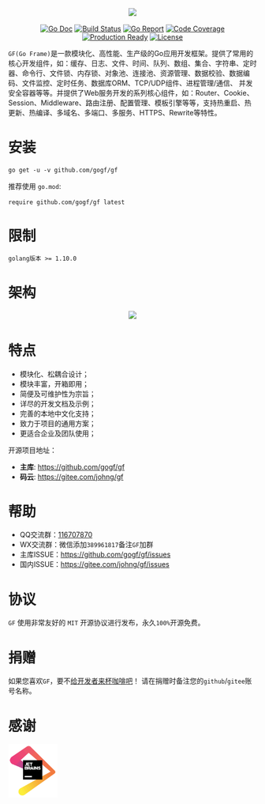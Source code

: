 <div align=center>
<img src="https://gf.cdn.johng.cn/logo.png" width="100"/>

[![Go Doc](https://godoc.org/github.com/gogf/gf?status.svg)](https://godoc.org/github.com/gogf/gf) 
[![Build Status](https://travis-ci.org/gogf/gf.svg?branch=master)](https://travis-ci.org/gogf/gf) 
[![Go Report](https://goreportcard.com/badge/github.com/gogf/gf)](https://goreportcard.com/report/github.com/gogf/gf)
[![Code Coverage](https://codecov.io/gh/gogf/gf/branch/master/graph/badge.svg)](https://codecov.io/gh/gogf/gf/branch/master)
[![Production Ready](https://img.shields.io/badge/production-ready-blue.svg)](https://github.com/gogf/gf)
[![License](https://img.shields.io/github/license/gogf/gf.svg?style=flat)](https://github.com/gogf/gf)

</div>

`GF(Go Frame)`是一款模块化、高性能、生产级的Go应用开发框架。提供了常用的核心开发组件，如：缓存、日志、文件、时间、队列、数组、集合、字符串、定时器、命令行、文件锁、内存锁、对象池、连接池、资源管理、数据校验、数据编码、文件监控、定时任务、数据库ORM、TCP/UDP组件、进程管理/通信、
并发安全容器等等。并提供了Web服务开发的系列核心组件，如：Router、Cookie、Session、Middleware、路由注册、配置管理、模板引擎等等，支持热重启、热更新、热编译、多域名、多端口、多服务、HTTPS、Rewrite等特性。


# 安装
```html
go get -u -v github.com/gogf/gf
```
推荐使用
`go.mod`:
```
require github.com/gogf/gf latest
```

# 限制
```html
golang版本 >= 1.10.0
```

# 架构
<div align=center>
<img src="https://gf.cdn.johng.cn/images/arch.png"/>
</div>

# 特点

* 模块化、松耦合设计；
* 模块丰富，开箱即用；
* 简便及可维护性为宗旨；
* 详尽的开发文档及示例；
* 完善的本地中文化支持；
* 致力于项目的通用方案；
* 更适合企业及团队使用；

开源项目地址：
- **主库**: https://github.com/gogf/gf 
- **码云**: https://gitee.com/johng/gf 

# 帮助
- QQ交流群：[116707870](//shang.qq.com/wpa/qunwpa?idkey=195f91eceeb5d7fa76009b7cd5a4641f70bf4897b7f5a520635eb26ff17adfe7)
- WX交流群：微信添加`389961817`备注`GF`加群
- 主库ISSUE：https://github.com/gogf/gf/issues
- 国内ISSUE：https://gitee.com/johng/gf/issues

# 协议

`GF` 使用非常友好的 `MIT` 开源协议进行发布，永久`100%`开源免费。



# 捐赠

如果您喜欢`GF`，要不[给开发者来杯咖啡吧](https://github.com/gogf/gf/blob/master/DONATOR.MD)！
请在捐赠时备注您的`github`/`gitee`账号名称。
<!--
# 赞助

赞助支持`GF`框架的快速研发，如果您感兴趣，请联系 john@goframe.org 。
-->

# 感谢
<a href="https://www.jetbrains.com/?from=GoFrame"><img src="images/jetbrains.png" width="100" alt="JetBrains"/></a>



